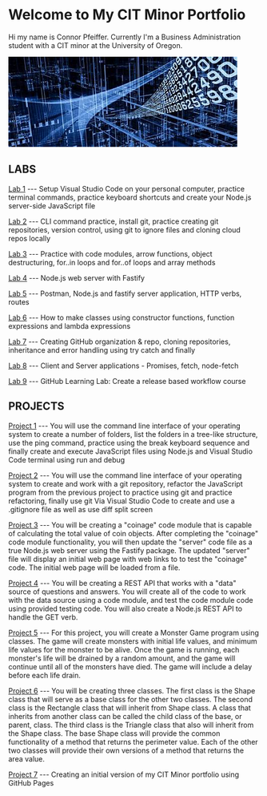 # Welcome to My CIT Minor Portfolio

Hi my name is Connor Pfeiffer. Currently I'm a Business Administration student with a CIT minor at the University of Oregon.

![computer-science.jpg](computer-science.jpg)

## LABS

[Lab 1](https://connor-pfeiffer.github.io/cit281-lab1) --- Setup Visual Studio Code on your personal computer, practice terminal commands, practice keyboard shortcuts and create your Node.js server-side JavaScript file 

[Lab 2](https://connor-pfeiffer.github.io/cit281-lab2) --- CLI command practice, install git, practice creating git repositories, version control, using git to ignore files and cloning cloud repos locally

[Lab 3](https://connor-pfeiffer.github.io/cit281-lab3) --- Practice with code modules, arrow functions, object destructuring, for..in loops and for..of loops and array methods

[Lab 4](https://connor-pfeiffer.github.io/cit281-lab4) --- Node.js web server with Fastify

[Lab 5](https://connor-pfeiffer.github.io/cit281-lab5) --- Postman, Node.js and fastify server application, HTTP verbs, routes

[Lab 6](https://connor-pfeiffer.github.io/cit281-lab6) --- How to make classes using constructor functions, function expressions and lambda expressions

[Lab 7](https://connor-pfeiffer.github.io/cit281-lab7) --- Creating GitHub organization & repo, cloning repositories, inheritance and error handling using try catch and finally

[Lab 8](https://connor-pfeiffer.github.io/cit281-lab8) --- Client and Server applications - Promises, fetch, node-fetch

[Lab 9](https://connor-pfeiffer.github.io/cit281-lab9) --- GitHub Learning Lab: Create a release based workflow course


## PROJECTS

[Project 1](https://connor-pfeiffer.github.io/cit281-p1) --- You will use the command line interface of your operating system to create a number of folders, list the folders in a tree-like structure, use the ping command, practice using the break keyboard sequence and finally create and execute JavaScript files using Node.js and Visual Studio Code terminal using run and debug

[Project 2](https://connor-pfeiffer.github.io/cit281-p2) --- You will use the command line interface of your operating system to create and work with a git repository, refactor the JavaScript program from the previous project to practice using git and practice refactoring, finally use git Via Visual Studio Code to create and use a .gitignore file as well as use diff split screen

[Project 3](https://connor-pfeiffer.github.io/cit281-p3) --- You will be creating a "coinage" code module that is capable of calculating the total value of coin objects. After completing the "coinage" code module functionality, you will then update the "server" code file as a true Node.js web server using the Fastify package. The updated "server" file will display an initial web page with web links to to test the "coinage" code. The initial web page will be loaded from a file.

[Project 4](https://connor-pfeiffer.github.io/cit281-p4) --- You will be creating a REST API that works with a "data" source of questions and answers. You will create all of the code to work with the data source using a code module, and test the code module code using provided testing code. You will also create a Node.js REST API to handle the GET verb. 

[Project 5](https://connor-pfeiffer.github.io/cit281-p5) --- For this project, you will create a Monster Game program using classes. The game will create monsters with initial life values, and minimum life values for the monster to be alive. Once the game is running, each monster's life will be drained by a random amount, and the game will continue until all of the monsters have died. The game will include a delay before each life drain.

[Project 6](https://connor-pfeiffer.github.io/cit281-p6) --- You will be creating three classes. The first class is the Shape class that will serve as a base class for the other two classes. The second class is the Rectangle class that will inherit from Shape class. A class that inherits from another class can be called the child class of the base, or parent, class. The third class is the Triangle class that also will inherit from the Shape class.
The base Shape class will provide the common functionality of a method that returns the perimeter value. Each of the other two classes will provide their own versions of a method that returns the area value. 

[Project 7](https://connor-pfeiffer.github.io/cit281-p7) --- Creating an initial version of my CIT Minor portfolio using GitHub Pages
